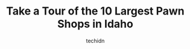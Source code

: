 ---
layout: ampstory
image: https://i0.wp.com/paketmu.com/wp-content/uploads/2023/06/first-national-pawn-0-in-idaho-1686371225.jpeg?resize=640,853
author: techidn
featured: false
description: Explore the diverse Pawn Shop scene in Idaho, home to an incredible selection of 10 establishments catering to every taste. Whether youre in search of iconic favorites or undiscovered treas
title: Take a Tour of the 10 Largest Pawn Shops in Idaho
cover:
   title: Take a Tour of the 10 Largest Pawn Shops in Idaho
   subtitle: RICKPATE
   background: https://paketmu.com/wp-content/uploads/2023/06/first-national-pawn-0-in-idaho-1686371225.jpeg

pages: 
 - layout: thirds
   top: <h1>#1 Idaho Pawn & Gold by Sams Locker</h1>
   bottom: "<p>My bf went here to try and sell an expensive item but was lowballed hard (typical), however the issue was the way he was treated. The guy helping him had a condesce</p>"
   background: https://paketmu.com/wp-content/uploads/2023/06/first-national-pawn-1-in-idaho-1686371226.jpeg
   backgroundblur: true
 - layout: thirds
   top: <h1>#2 Idaho Pawn & Gold</h1>
   bottom: "<p>Fantastic prices, selection and very kind people.Best place in the Treasure Valley (that I have found) to purchase silver coins.Competitive pricing and better than the bi</p>"
   background: https://paketmu.com/wp-content/uploads/2023/06/first-national-pawn-2-in-idaho-1686371227.jpeg
   cta:
      link: https://paketmu.com/take-a-tour-of-the-10-largest-pawn-shops-in-idaho/
      text: Take a Tour of the 10 Largest Pawn Shops in Idaho
 - layout: thirds
   top: <h1>#3 Pawn 1 Nampa</h1>
   bottom: "<p>I recently had the pleasure of working with Keith and I have to say that he exceeded my expectations in every way possible. From the moment I walked into the store, Keith</p>"
   background: https://paketmu.com/wp-content/uploads/2023/06/first-national-pawn-3-in-idaho-1686371228.jpeg
   cta:
      link: https://paketmu.com/take-a-tour-of-the-10-largest-pawn-shops-in-idaho/
      text: Take a Tour of the 10 Largest Pawn Shops in Idaho
 - layout: thirds
   top: <h1>#4 Pawn 1 Caldwell</h1>
   bottom: "<p>5724 Cleveland Blvd, Caldwell, ID 83607, United States</p>"
   background: https://images.unsplash.com/photo-1509114397022-ed747cca3f65?ixlib=rb-4.0.3&ixid=MnwxMjA3fDB8MHxwaG90by1wYWdlfHx8fGVufDB8fHx8&auto=format&fit=crop&w=640&h=853&q=80
   cta:
      link: https://paketmu.com/take-a-tour-of-the-10-largest-pawn-shops-in-idaho/
      text: Take a Tour of the 10 Largest Pawn Shops in Idaho
 - layout: thirds
   top: <h1>#5 Vista Pawn State St</h1>
   bottom: "<p>6961 W State St, Boise, ID 83703, United States</p>"
   background: https://images.unsplash.com/photo-1536745287225-21d689278fd1?ixlib=rb-4.0.3&ixid=MnwxMjA3fDB8MHxwaG90by1wYWdlfHx8fGVufDB8fHx8&auto=format&fit=crop&w=640&h=853&q=80
   cta:
      link: https://paketmu.com/take-a-tour-of-the-10-largest-pawn-shops-in-idaho/
      text: Take a Tour of the 10 Largest Pawn Shops in Idaho
 - layout: thirds
   top: <h1>#6 Pawn 1 Idaho Falls</h1>
   bottom: "<p>3050 E 17th St, Ammon, ID 83406, United States</p>"
   background: https://images.unsplash.com/photo-1615749413727-825b59a857b5?ixlib=rb-4.0.3&ixid=MnwxMjA3fDB8MHxwaG90by1wYWdlfHx8fGVufDB8fHx8&auto=format&fit=crop&w=640&h=853&q=80
   cta:
      link: https://paketmu.com/take-a-tour-of-the-10-largest-pawn-shops-in-idaho/
      text: Take a Tour of the 10 Largest Pawn Shops in Idaho
 - layout: thirds
   top: <h1>#7 Pawn 1 Maple Grove</h1>
   bottom: "<p>1450 S Maple Grove Rd, Boise, ID 83709, United States</p>"
   background: https://images.unsplash.com/photo-1632260260864-caf7fde5ec36?ixlib=rb-4.0.3&ixid=MnwxMjA3fDB8MHxwaG90by1wYWdlfHx8fGVufDB8fHx8&auto=format&fit=crop&w=640&h=853&q=80
   cta:
      link: https://paketmu.com/take-a-tour-of-the-10-largest-pawn-shops-in-idaho/
      text: Take a Tour of the 10 Largest Pawn Shops in Idaho
 - layout: thirds
   middle: Continue reading...
   background: https://images.unsplash.com/photo-1604871000636-074fa5117945?ixlib=rb-4.0.3&ixid=MnwxMjA3fDB8MHxwaG90by1wYWdlfHx8fGVufDB8fHx8&auto=format&fit=crop&w=640&h=853&q=80
   cta:
      link: https://paketmu.com/take-a-tour-of-the-10-largest-pawn-shops-in-idaho/
      text: Take a Tour of the 10 Largest Pawn Shops in Idaho
      
---